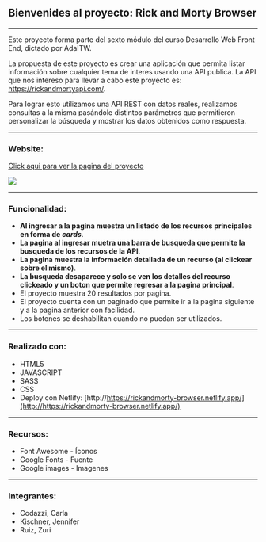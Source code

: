 ## Bienvenides al proyecto: Rick and Morty Browser

------------


Este proyecto forma parte del sexto módulo del curso Desarrollo Web Front End, dictado por AdaITW.

La propuesta de este proyecto es crear una aplicación que permita listar información sobre cualquier tema de interes usando una API publica. La API que nos intereso para llevar a cabo este proyecto es: https://rickandmortyapi.com/. 

Para lograr esto utilizamos una API REST con datos reales, realizamos consultas a la misma pasándole distintos parámetros que permitieron personalizar la búsqueda y mostrar los datos obtenidos como respuesta.


------------
### Website:

[Click aqui para ver la pagina del proyecto](http://https://rickandmorty-browser.netlify.app/ "Click aqui para ver la pagina del proyecto")


![](https://p4.wallpaperbetter.com/wallpaper/441/548/891/rick-and-morty-car-rainbow-wallpaper-preview.jpg)

------------


### Funcionalidad:


- **Al ingresar a la pagina muestra un listado de los recursos principales en forma de *cards***.
- **La pagina al ingresar muetra una barra de busqueda que permite la busqueda de los recursos de la API**.
- **La pagina muestra la información detallada de un recurso (al clickear sobre el mismo)**.
- **La busqueda desaparece y solo se ven los detalles del recurso clickeado y un boton que permite regresar a la pagina principal**.
- El proyecto muestra 20 resultados por pagina.
- El proyecto cuenta con un paginado que permite ir a la pagina siguiente y a la pagina anterior con facilidad.
- Los botones se deshabilitan cuando no puedan ser utilizados.

------------


### Realizado con:



- HTML5
- JAVASCRIPT
- SASS
- CSS
- Deploy con Netlify: [http://https://rickandmorty-browser.netlify.app/](http://https://rickandmorty-browser.netlify.app/)


------------
### Recursos:

- Font Awesome - Íconos
- Google Fonts - Fuente
- Google images - Imagenes

------------


### Integrantes:
- Codazzi, Carla
- Kischner, Jennifer
- Ruiz, Zuri


